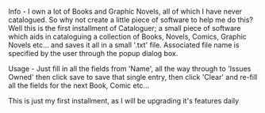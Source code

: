 Info - I own a lot of Books and Graphic Novels, all of which I have never catalogued. So why not create a little piece of software to help me do this? Well this is the first installment of Cataloguer; a small piece of software which aids in cataloguing a collection of Books, Novels, Comics, Graphic Novels etc... and saves it all in a small '.txt' file. Associated file name is specified by the user through the popup dialog box.

Usage - Just fill in all the fields from 'Name', all the way through to 'Issues Owned' then click save to save that single entry, then click 'Clear' and re-fill all the fields for the next Book, Comic etc...

This is just my first installment, as I will be upgrading it's features daily
